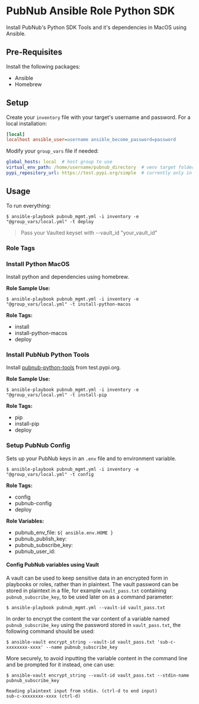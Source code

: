 # PubNub Ansible Role Python SDK

Install PubNub's Python SDK Tools and it's dependencies in MacOS using Ansible.

## Pre-Requisites

Install the following packages:

* Ansible
* Homebrew

## Setup

Create your `inventory` file with your target's username and password. For a local installation:

```ini
[local]
localhost ansible_user=username ansible_become_password=password
```

Modify your `group_vars` file if needed:

```yml
global_hosts: local  # host group to use
virtual_env_path: /home/username/pubnub_directory  # venv target folder
pypi_repository_url: https://test.pypi.org/simple  # currently only in test.pypi
```

## Usage

To run everything:

```shell
$ ansible-playbook pubnub_mgmt.yml -i inventory -e "@group_vars/local.yml" -t deploy
```

> Pass your Vaulted keyset with --vault_id "your_vault_id"

### Role Tags

### Install Python MacOS

Install python and dependencies using homebrew.

__Role Sample Use:__

```shell
$ ansible-playbook pubnub_mgmt.yml -i inventory -e "@group_vars/local.yml" -t install-python-macos
```

__Role Tags:__
 - install
 - install-python-macos
 - deploy

### Install PubNub Python Tools

Install [pubnub-python-tools](https://github.com/sergio-munoz/pubnub-python-tools) from test.pypi.org.

__Role Sample Use:__

```shell
$ ansible-playbook pubnub_mgmt.yml -i inventory -e "@group_vars/local.yml" -t install-pip
```

__Role Tags:__

- pip
- install-pip
- deploy

### Setup PubNub Config

Sets up your PubNub keys in an `.env` file and to environment variable.

```shell
$ ansible-playbook pubnub_mgmt.yml -i inventory -e "@group_vars/local.yml" -t config
```

__Role Tags:__

- config
- pubnub-config
- deploy

__Role Variables:__

- pubnub_env_file: `${ ansible.env.HOME }`
- pubnub_publish_key:
- pubnub_subscribe_key:
- pubnub_user_id:

#### Config PubNub variables using Vault

A vault can be used to keep sensitive data in an encrypted form in playbooks or roles, rather than in plaintext. The vault password can be stored in plaintext in a file, for example `vault_pass.txt` containing `pubnub_subscribe_key`, to be used later on as a command parameter:

```shell
$ ansible-playbook pubnub_mgmt.yml --vault-id vault_pass.txt
```

In order to encrypt the content the var content of a variable named `pubnub_subscribe_key` using the password stored in `vault_pass.txt`, the following command should be used:

```shell
$ ansible-vault encrypt_string --vault-id vault_pass.txt 'sub-c-xxxxxxxx-xxxx' --name pubnub_subscribe_key
```

More securely, to avoid inputting the variable content in the command line and be prompted for it instead, one can use:

```shell
$ ansible-vault encrypt_string --vault-id vault_pass.txt --stdin-name pubnub_subscribe_key

Reading plaintext input from stdin. (ctrl-d to end input)
sub-c-xxxxxxxx-xxxx (ctrl-d)
```